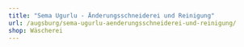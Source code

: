 ```yaml
---
title: "Sema Ugurlu - Änderungsschneiderei und Reinigung"
url: /augsburg/sema-ugurlu-aenderungsschneiderei-und-reinigung/
shop: Wäscherei
---
```

